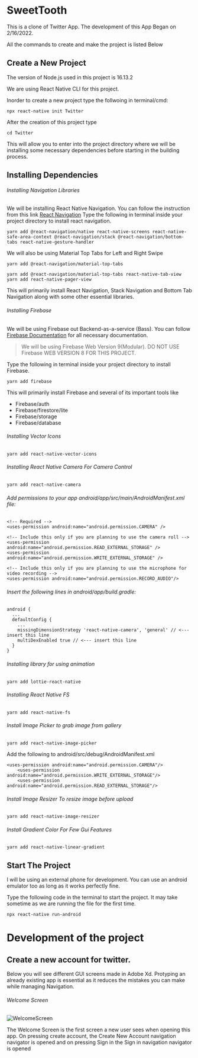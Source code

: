 # SweetTooth
This is a clone of Twitter App. The development of this App Began on 2/16/2022.

All the commands to create and make the project is listed Below

## Create a New Project
The version of Node.js used in this project is 16.13.2 

We are using React Native CLI for this project.

Inorder to create a new project type the follwoing in terminal/cmd:
```
npx react-native init Twitter
```
After the creation of this project type
```
cd Twitter
```
This will allow you to enter into the project directory where we will be installing some necessary dependencies before starting in the building process.
## Installing Dependencies

###### Installing Navigation Libraries

We will be installing React Native Navigation. You can follow the instruction from this link [React Navigation](https://reactnavigation.org/docs/getting-started)
Type the following in terminal inside your project directory to install react navigation.
```
yarn add @react-navigation/native react-native-screens react-native-safe-area-context @react-navigation/stack @react-navigation/bottom-tabs react-native-gesture-handler
```
We will also be using Material Top Tabs for Left and Right Swipe
```
yarn add @react-navigation/material-top-tabs
```
```
yarn add @react-navigation/material-top-tabs react-native-tab-view
yarn add react-native-pager-view

```
This will primarily install React Navigation, Stack Navigation and Bottom Tab Navigation along with some other essential libraries.


###### Installing Firebase

We will be using Firebase out Backend-as-a-service (Bass). You can follow [Firebase Documentation](https://firebase.google.com/docs/build) for all necessary documentation.

> We will be using Firebase Web Version 9(Modular). DO NOT USE Firebase WEB VERSION 8 FOR THIS PROJECT.
 
Type the following in terminal inside your project directory to install Firebase.
```
yarn add firebase
```
This will primarily install Firebase and several of its important tools like 
- Firebase/auth
- Firebase/firestore/lite
- Firebase/storage
- Firebase/database

###### Installing Vector Icons

```
yarn add react-native-vector-icons
```

###### Installing React Native Camera For Camera Control
```
yarn add react-native-camera
```

###### Add permissions to your app android/app/src/main/AndroidManifest.xml file:

```
<!-- Required -->
<uses-permission android:name="android.permission.CAMERA" />

<!-- Include this only if you are planning to use the camera roll -->
<uses-permission android:name="android.permission.READ_EXTERNAL_STORAGE" />
<uses-permission android:name="android.permission.WRITE_EXTERNAL_STORAGE" />

<!-- Include this only if you are planning to use the microphone for video recording -->
<uses-permission android:name="android.permission.RECORD_AUDIO"/>
```

###### Insert the following lines in android/app/build.gradle:

```
android {
  ...
  defaultConfig {
    ...
    missingDimensionStrategy 'react-native-camera', 'general' // <--- insert this line
    multiDexEnabled true // <--- insert this line
  }
}
```

###### Installing library for using animation
```
yarn add lottie-react-native
```

###### Installing React Native FS
```
yarn add react-native-fs
```

###### Install Image Picker to grab image from gallery
```
yarn add react-native-image-picker
```
Add the following to android/src/debug/AndroidManifest.xml

```
<uses-permission android:name="android.permission.CAMERA"/>
    <uses-permission android:name="android.permission.WRITE_EXTERNAL_STORAGE"/>
    <uses-permission android:name="android.permission.READ_EXTERNAL_STORAGE"/>

```

###### Install Image Resizer To resize image before upload
```
yarn add react-native-image-resizer
```

###### Install Gradient Color For Few Gui Features
```
yarn add react-native-linear-gradient
```





## Start The Project

I will be using an external phone for development. You can use an android emulator too as long as it works perfectly fine.

Type the following code in the terminal to start the project. It may take sometime as we are running the file for the first time.
```
npx react-native run-android
```




# Development of the project


## Create a new account for twitter.

Below you will see different GUI screens made in Adobe Xd. Protyping an already existing app is essential as it reduces the mistakes you can make while managing Navigation.

###### Welcome Screen
![WelcomeScreen](https://user-images.githubusercontent.com/25863990/154191849-71fcdd5d-8a89-4780-8cb1-aa0b701dd06f.png)


The Welcome Screen is the first screen a new user sees when opening this app. On pressing create account, the Create New Account navigation navigator is opened and on pressing Sign in the Sign in navigation navigator is opened
